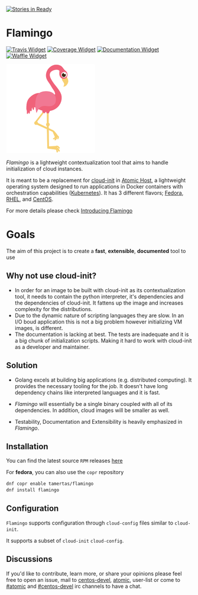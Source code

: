 [![Stories in Ready](https://badge.waffle.io/tmrts/flamingo.png?label=ready&title=Ready)](https://waffle.io/tmrts/flamingo)
# Flamingo

[![Travis Widget]][Travis] [![Coverage Widget]][Coverage] [![Documentation Widget]][Documentation] [![Waffle Widget]][Waffle]

[Travis Widget]: https://travis-ci.org/tmrts/flamingo.svg?branch=master
[Travis]: http://travis-ci.org/tmrts/flamingo
[Coverage Widget]: https://coveralls.io/repos/tmrts/flamingo/badge.svg?branch=master&service=github
[Coverage]: https://coveralls.io/github/tmrts/flamingo?branch=master
[Documentation Widget]: https://godoc.org/github.com/tmrts/flamingo?status.png
[Documentation]: https://godoc.orgp/github.com/tmrts/flamingo
[Waffle Widget]: https://badge.waffle.io/tmrts/flamingo.png?label=ready&title=Ready
[Waffle]: https://waffle.io/tmrts/flamingo

![Flamingo Logo](/logo.png)

*Flamingo* is a lightweight contextualization tool that aims to handle
initialization of cloud instances.

It is meant to be a replacement for [cloud-init] in [Atomic Host], a lightweight
operating system designed to run applications in Docker containers with
orchestration capabilities ([Kubernetes]). It has 3 different
flavors; [Fedora], [RHEL], and [CentOS].

For more details please check [Introducing Flamingo]

# Goals
The aim of this project is to create a **fast**, **extensible**, **documented**
tool to use

## Why not use cloud-init?

- In order for an image to be built with cloud-init as its contextualization tool,
 it needs to contain the python interpreter, it's dependencies and the dependencies of
 cloud-init. It fattens up the image and increases complexity for the distributions.
- Due to the dynamic nature of scripting languages they are slow. In an I/O boud
application this is not a big problem however initializing VM images, is different.
- The documentation is lacking at best. The tests are inadequate and it is a big chunk
of initialization scripts. Making it hard to work with cloud-init as a developer and
maintainer.

## Solution

- Golang excels at building big applications (e.g. distributed computing).
  It provides the necessary tooling for the job. It doesn't have long
  dependency chains like interpreted languages and it is fast.

- *Flamingo* will essentially be a single binary coupled with all of its
  dependencies. In addition, cloud images will be smaller as well.

- Testability, Documentation and Extensibility is heavily emphasized in *Flamingo*.

## Installation

You can find the latest source `RPM` releases [here](https://github.com/tmrts/flamingo/releases/latest)

For **fedora**, you can also use the `copr` repository
``` bash
dnf copr enable tamertas/flamingo
dnf install flamingo
```

## Configuration

`Flamingo` supports configuration through `cloud-config` files similar to
`cloud-init`.

It supports a subset of `cloud-init` `cloud-config`.

## Discussions
If you'd like to contribute, learn more, or share your opinions
please feel free to open an issue, mail to [centos-devel], [atomic],
user-list or come to [#atomic](irc://irc.freenode.net/#atomic-devel) and [#centos-devel](irc://irc.freenode.net/#centos-devel) irc channels to have a chat.

[Introducing Flamingo]: http://tmrts.com/post/flamingo/
[cloud-init]: http://cloudinit.readthedocs.org/en/latest/
[Kubernetes]: http://kubernetes.io
[Atomic Host]: http://projectatomic.io
[Fedora]: http://www.projectatomic.io/download/
[CentOS]: http://www.projectatomic.io/download/
[RHEL]: http://www.projectatomic.io/download/
[centos-devel]: https://lists.centos.org/mailman/listinfo/centos-devel
[atomic]: https://lists.projectatomic.io/mailman/listinfo/atomic
